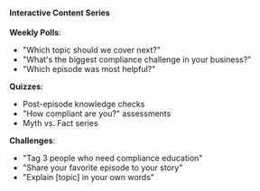 #### Interactive Content Series

**Weekly Polls**:
- "Which topic should we cover next?"
- "What's the biggest compliance challenge in your business?"
- "Which episode was most helpful?"

**Quizzes**:
- Post-episode knowledge checks
- "How compliant are you?" assessments
- Myth vs. Fact series

**Challenges**:
- "Tag 3 people who need compliance education"
- "Share your favorite episode to your story"
- "Explain [topic] in your own words"
